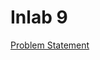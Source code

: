 # Inlab 9

[Problem Statement](https://docs.google.com/document/d/e/2PACX-1vT-x0hnNh4BJnEvDPIng-l-hbUpWMrYTbOVJhjr7CnP2CoW82iKR-90kaBSxoFVdOonWVuO1nPYELrd/pub)
